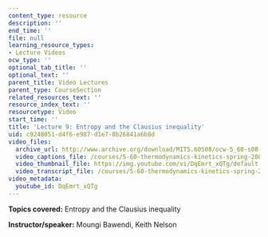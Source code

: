 ```yaml
---
content_type: resource
description: ''
end_time: ''
file: null
learning_resource_types:
- Lecture Videos
ocw_type: ''
optional_tab_title: ''
optional_text: ''
parent_title: Video Lectures
parent_type: CourseSection
related_resources_text: ''
resource_index_text: ''
resourcetype: Video
start_time: ''
title: 'Lecture 9: Entropy and the Clausius inequality'
uid: c9248051-d4f6-e987-d1e7-8b26841a6b8d
video_files:
  archive_url: http://www.archive.org/download/MIT5.60S08/ocw-5_60-s08-lec09_300k.mp4
  video_captions_file: /courses/5-60-thermodynamics-kinetics-spring-2008/fde6ff70b95f5afca56c3b96922efa41_DqEmrt_xQTg.vtt
  video_thumbnail_file: https://img.youtube.com/vi/DqEmrt_xQTg/default.jpg
  video_transcript_file: /courses/5-60-thermodynamics-kinetics-spring-2008/9d5c3d0aa0c8a8bde1ecd5f6908c5006_DqEmrt_xQTg.pdf
video_metadata:
  youtube_id: DqEmrt_xQTg
---
```


**Topics covered:** Entropy and the Clausius inequality

**Instructor/speaker:** Moungi Bawendi, Keith Nelson



